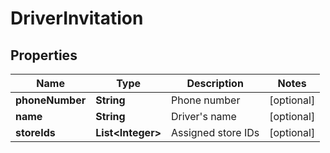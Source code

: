 
# DriverInvitation

## Properties
Name | Type | Description | Notes
------------ | ------------- | ------------- | -------------
**phoneNumber** | **String** | Phone number |  [optional]
**name** | **String** | Driver&#39;s name |  [optional]
**storeIds** | **List&lt;Integer&gt;** | Assigned store IDs |  [optional]



